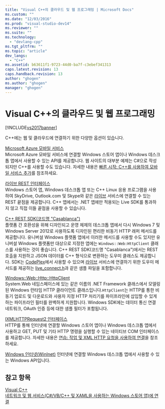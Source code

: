 ```yaml
---
title: "Visual C++의 클라우드 및 웹 프로그래밍 | Microsoft Docs"
ms.custom: ""
ms.date: "12/03/2016"
ms.prod: "visual-studio-dev14"
ms.reviewer: ""
ms.suite: ""
ms.technology: 
  - "devlang-cpp"
ms.tgt_pltfrm: ""
ms.topic: "article"
dev_langs: 
  - "C++"
ms.assetid: b63611f1-9723-44d0-ba7f-c3ebef341313
caps.latest.revision: 13
caps.handback.revision: 13
author: "ghogen"
ms.author: "ghogen"
manager: "ghogen"
---
```

# Visual C++의 클라우드 및 웹 프로그래밍
[!INCLUDE[vs2017banner](../assembler/inline/includes/vs2017banner.md)]

C\+\+에는 웹 및 클라우드에 연결하기 위한 다양한 옵션이 있습니다.  
  
 [Microsoft Azure 모바일 서비스](http://www.windowsazure.com/develop/mobile/)  
 Microsoft Azure 모바일 서비스에 연결할 Windows 스토어 앱이나 Windows 데스크톱 앱에서 사용할 수 있는 API를 제공합니다. 웹 사이트의 대부분 예제는 C\#으로 작성되지만 C\+\+를 사용할 수도 있습니다. 자세한 내용은 [빠른 시작: C\+\+를 사용하여 모바일 서비스 추가](http://msdn.microsoft.com/library/windows/apps/dn263181.aspx)를 참조하세요.  
  
 [라이브 REST 인터페이스](http://msdn.microsoft.com/library/live/hh243648.aspx)  
 Windows 스토어 앱, Windows 데스크톱 앱 또는 C\+\+ Linux 응용 프로그램을 사용하여 SkyDrive, Outlook.com 및 Skype와 같은 [라이브](http://msdn.microsoft.com/live/ff519582) 서비스에 연결할 수 있는 REST 끝점을 제공합니다. C\+\+ 앱에서는 .NET 앱에만 적용되는 Live SDK를 통과하지 않고 직접 이들 끝점을 사용할 수 있습니다.  
  
 [C\+\+ REST SDK\(코드명 "Casablanca"\)](../top/cpp-rest-sdk-codename-casablanca.md)  
 플랫폼 간 호환성을 위해 디자인되고 운영 체제의 데스크톱 앱에서 다시 Windows 7 및 Windows Server 2012로 사용하도록 디자인된 편리한 비동기 HTTP 래퍼 메서드를 제공합니다. 유니버설 Windows 플랫폼 앱에서 이러한 메서드를 사용할 수도 있지만 유니버설 Windows 플랫폼만 대상으로 지정한 앱에는 `Windows::Web:HttpClient` 클래스를 사용하는 것이 좋습니다. C\+\+ REST SDK\(코드명 "Casablanca"\)에서는 REST 호출을 지원하고 JSON 데이터를 C\+\+ 형식으로 변환하는 도우미 클래스도 제공합니다. SDK는 [CodePlex](http://casablanca.codeplex.com/)에서 사용할 수 있으며 [라이브](http://msdn.microsoft.com/live/ff519582) 서비스에 연결하기 위한 도우미 메서드를 제공하는 [live\_connect.h](http://casablanca.codeplex.com/SourceControl/latest#Release/collateral/Samples/WindowsLiveAuth/live_connect.h)과 같은 샘플 파일을 포함합니다.  
  
 [Windows::Web::Http::HttpClient](https://msdn.microsoft.com/en-us/library/windows/apps/windows.web.http.httpclient.aspx)  
 System.Web 네임스페이스에 있는 같은 이름의 .NET Framework 클래스에서 모델링된 Windows 런타임 HTTP 클라이언트 클래스입니다.`HttpClient`는 HTTP를 통한 비동기 업로드 및 다운로드와 사용자 지정 HTTP 처리기를 파이프라인에 삽입할 수 있게 하는 파이프라인 필터를 완벽하게 지원합니다. Windows SDK에는 데이터 통신 연결 네트워크, OAuth 인증 등에 대한 샘플 필터가 포함됩니다.  
  
 [IXMLHTTPRequest2 인터페이스](http://msdn.microsoft.com/library/windows/apps/hh831151.aspx)  
 HTTP를 통해 인터넷에 연결할 Windows 스토어 앱이나 Windows 데스크톱 앱에서 사용하고 GET, PUT 및 기타 HTTP 명령을 실행할 수 있는 네이티브 COM 인터페이스를 제공합니다. 자세한 내용은 [연습: 작업 및 XML HTTP 요청을 사용하여 연결](../parallel/concrt/walkthrough-connecting-using-tasks-and-xml-http-requests.md)을 참조하세요.  
  
 [Windows 인터넷\(WinInet\)](http://msdn.microsoft.com/library/windows/desktop/aa385331\(v=vs.85\).aspx)  
 인터넷에 연결할 Windows 데스크톱 앱에서 사용할 수 있는 Windows API입니다.  
  
## 참고 항목  
 [Visual C\+\+](../top/visual-cpp-in-visual-studio-2015.md)   
 [네트워크 및 웹 서비스\(C\#\/VB\/C\+\+ 및 XAML을 사용하는 Windows 스토어 앱\)에 연결](http://msdn.microsoft.com/library/windows/apps/br229573.aspx)